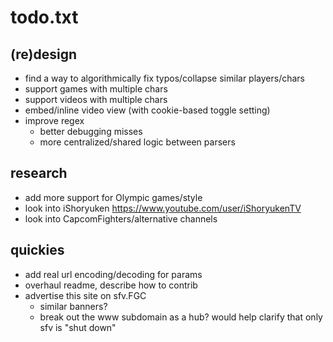 # todo.txt

## (re)design
- find a way to algorithmically fix typos/collapse similar players/chars
- support games with multiple chars
- support videos with multiple chars
- embed/inline video view (with cookie-based toggle setting)
- improve regex
    - better debugging misses
    - more centralized/shared logic between parsers

## research
- add more support for Olympic games/style
- look into iShoryuken https://www.youtube.com/user/iShoryukenTV
- look into CapcomFighters/alternative channels

## quickies
- add real url encoding/decoding for params
- overhaul readme, describe how to contrib
- advertise this site on sfv.FGC
    - similar banners?
    - break out the www subdomain as a hub? would help clarify that only sfv is "shut down"
